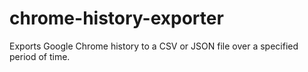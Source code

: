 # chrome-history-exporter
Exports Google Chrome history to a CSV or JSON file over a specified period of time.

